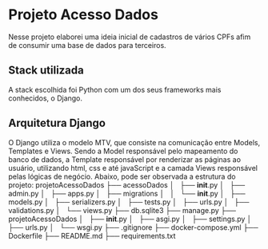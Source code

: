 # Projeto Acesso Dados
Nesse projeto elaborei uma ideia inicial de cadastros de vários CPFs afim de consumir uma base de dados para terceiros.

## Stack utilizada
A stack escolhida foi Python com um dos seus frameworks mais conhecidos, o Django.

## Arquitetura Django
O Django utiliza o modelo MTV, que consiste na comunicação entre Models, Templates e Views.
Sendo a Model responsável pelo mapeamento do banco de dados, a Template responsável por renderizar as páginas ao usuário, utilizando html, css e até javaScript e a camada Views responsável pelas lógicas de negócio.
Abaixo, pode ser observada a estrutura do projeto:
    projetoAcessoDados
    ├── acessoDados
    │   ├── __init__.py
    │   ├── admin.py
    │   ├── apps.py
    │   ├── migrations
    │   │   └── __init__.py
    │   ├── models.py
    │   ├── serializers.py
    │   ├── tests.py
    │   ├── urls.py
    │   ├── validations.py
    │   └── views.py
    ├── db.sqlite3
    ├── manage.py
    ├── projetoAcessoDados
    │   ├── __init__.py
    │   ├── asgi.py
    │   ├── settings.py
    │   ├── urls.py
    │   └── wsgi.py
    ├── .gitignore
    ├── docker-compose.yml
    ├── Dockerfile
    ├── README.md
    ├── requirements.txt